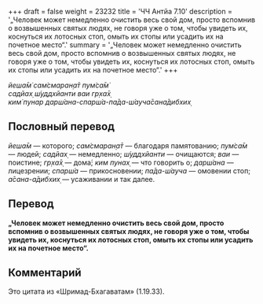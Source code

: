 +++
draft = false
weight = 23232
title = 'ЧЧ Антйа 7.10'
description = '„Человек может немедленно очистить весь свой дом, просто вспомнив о возвышенных святых людях, не говоря уже о том, чтобы увидеть их, коснуться их лотосных стоп, омыть их стопы или усадить их на почетное место“.'
summary = '„Человек может немедленно очистить весь свой дом, просто вспомнив о возвышенных святых людях, не говоря уже о том, чтобы увидеть их, коснуться их лотосных стоп, омыть их стопы или усадить их на почетное место“.'
+++

_йеша̄м̇ сам̇смаран̣а̄т пум̇са̄м̇  
садйах̣ ш́уддхйанти ваи гр̣ха̄х̣  
ким̇ пунар дарш́ана-спарш́а-па̄да-ш́ауча̄сана̄дибхих̣_

## Пословный перевод

_йеша̄м_ — которого; _сам̇смаран̣а̄т_ — благодаря памятованию; _пум̇са̄м_ — людей; _садйах̣_ — немедленно; _ш́уддхйанти_ — очищаются; _ваи_ — поистине; _гр̣ха̄х̣_ — дома́; _ким_ _пунах̣_ — что говорить о; _дарш́ана_ — лицезрении; _спарш́а_ — прикосновении; _па̄да_\-_ш́ауча_ — омовении стоп; _а̄сана_\-_а̄дибхих̣_ — усаживании и так далее.

## Перевод

**„Человек может немедленно очистить весь свой дом, просто вспомнив о возвышенных святых людях, не говоря уже о том, чтобы увидеть их, коснуться их лотосных стоп, омыть их стопы или усадить их на почетное место“.**

## Комментарий

Это цитата из «Шримад-Бхагаватам» (1.19.33).
